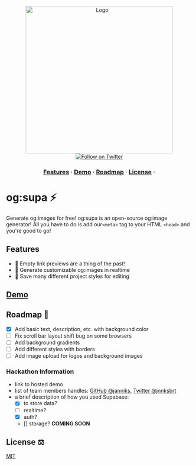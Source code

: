 <div align="center">
  <img src="https://github.com/janniks/ogsupa/raw/main/public/ogsupa-MV.png" alt="Logo" width="398px" />
      <div>
        <a href="https://twitter.com/intent/follow?screen_name=jnnksbrt">
            <img src="https://img.shields.io/twitter/url?label=Follow&style=social&url=https%3A%2F%2Ftwitter.com%2Fjnnksbrt" alt="Follow on Twitter" />
          </a>
      </div>
</div>

<h3 align="center">
  <a href="#features">Features</a>
  <span> · </span>
  <a href="">Demo</a>
  <span> · </span>
  <a href="#roadmap-">Roadmap</a>
  <span> · </span>
  <a href="#license-%EF%B8%8F">License</a>
  <span> · </span>

</h3>

# og:supa ⚡️

Generate og:images for free! og:supa is an open-source og:image generator! All you have to do is
add our`<meta>` tag to your HTML `<head>` and you're good to go!

## Features

- 🎉 Empty link previews are a thing of the past!
- 🎨 Generate customizable og:images in realtime
- 🚀 Save many different project styles for editing

## [Demo]()

## Roadmap 🚂

- [x] Add basic text, description, etc. with background color
- [ ] Fix scroll bar layout shift bug on some browsers
- [ ] Add background gradients
- [ ] Add different styles with borders
- [ ] Add image upload for logos and background images

### Hackathon Information

- link to hosted demo
- list of team members handles: [GitHub @janniks](https://github.com/janniks), [Twitter @jnnksbrt](https://twitter.com/jnnksbrt)
- a brief description of how you used Supabase:
  - [x] to store data?
  - [ ] realtime?
  - [x] auth?
  - [] storage? **COMING SOON**

## License ⚖️

[MIT](https://github.com/janniks/ogsupa/raw/main/LICENSE)
